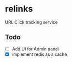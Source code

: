 # relinks
URL Click tracking service

## Todo
- [ ] Add UI for Admin panel
- [x] implement redis as a cache

